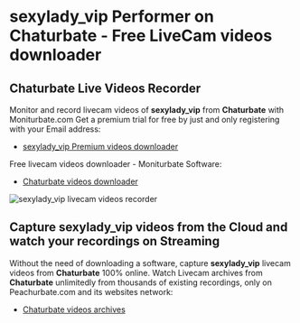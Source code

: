 # sexylady_vip Performer on Chaturbate - Free LiveCam videos downloader

## Chaturbate Live Videos Recorder

Monitor and record livecam videos of **sexylady_vip** from **Chaturbate** with Moniturbate.com
Get a premium trial for free by just and only registering with your Email address:
* [sexylady_vip Premium videos downloader](https://moniturbate.com/request-demo-licence-key.html)

Free livecam videos downloader - Moniturbate Software:
* [Chaturbate videos downloader](https://moniturbate.com/moniturbate-download-software.html)

![sexylady_vip livecam videos recorder](https://peachurnet.com/templates/moniturbate-software.png)


## Capture sexylady_vip videos from the Cloud and watch your recordings on Streaming

Without the need of downloading a software, capture **sexylady_vip** livecam videos from **Chaturbate** 100% online.
Watch Livecam archives from **Chaturbate** unlimitedly from thousands of existing recordings, only on Peachurbate.com and its websites network:
* [Chaturbate videos archives](https://peachurnet.com/)